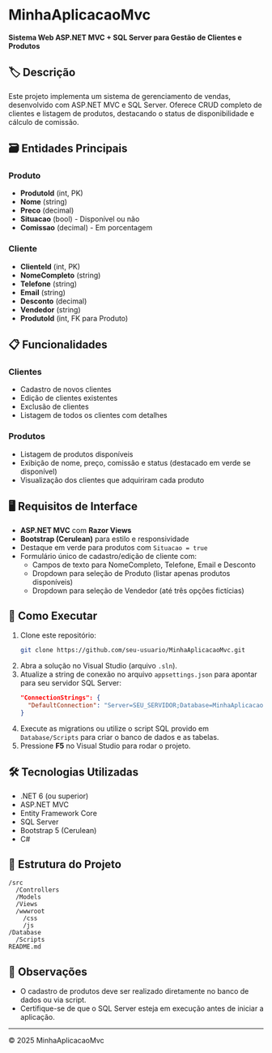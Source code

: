 # MinhaAplicacaoMvc

**Sistema Web ASP.NET MVC + SQL Server para Gestão de Clientes e Produtos**

## 🏷️ Descrição

Este projeto implementa um sistema de gerenciamento de vendas, desenvolvido com ASP.NET MVC e SQL Server. Oferece CRUD completo de clientes e listagem de produtos, destacando o status de disponibilidade e cálculo de comissão.

## 🗃️ Entidades Principais

### Produto

- **ProdutoId** (int, PK)
- **Nome** (string)
- **Preco** (decimal)
- **Situacao** (bool) - Disponível ou não
- **Comissao** (decimal) - Em porcentagem

### Cliente

- **ClienteId** (int, PK)
- **NomeCompleto** (string)
- **Telefone** (string)
- **Email** (string)
- **Desconto** (decimal)
- **Vendedor** (string)
- **ProdutoId** (int, FK para Produto)

## 📋 Funcionalidades

### Clientes

- Cadastro de novos clientes
- Edição de clientes existentes
- Exclusão de clientes
- Listagem de todos os clientes com detalhes

### Produtos

- Listagem de produtos disponíveis
- Exibição de nome, preço, comissão e status (destacado em verde se disponível)
- Visualização dos clientes que adquiriram cada produto

## 🖥️ Requisitos de Interface

- **ASP.NET MVC** com **Razor Views**
- **Bootstrap (Cerulean)** para estilo e responsividade
- Destaque em verde para produtos com `Situacao = true`
- Formulário único de cadastro/edição de cliente com:
  - Campos de texto para NomeCompleto, Telefone, Email e Desconto
  - Dropdown para seleção de Produto (listar apenas produtos disponíveis)
  - Dropdown para seleção de Vendedor (até três opções fictícias)

## 🚀 Como Executar

1. Clone este repositório:
   ```bash
   git clone https://github.com/seu-usuario/MinhaAplicacaoMvc.git
   ```
2. Abra a solução no Visual Studio (arquivo `.sln`).
3. Atualize a string de conexão no arquivo `appsettings.json` para apontar para seu servidor SQL Server:
   ```json
   "ConnectionStrings": {
     "DefaultConnection": "Server=SEU_SERVIDOR;Database=MinhaAplicacaoMvcDB;Trusted_Connection=True;"
   }
   ```
4. Execute as migrations ou utilize o script SQL provido em `Database/Scripts` para criar o banco de dados e as tabelas.
5. Pressione **F5** no Visual Studio para rodar o projeto.

## 🛠 Tecnologias Utilizadas

- .NET 6 (ou superior)
- ASP.NET MVC
- Entity Framework Core
- SQL Server
- Bootstrap 5 (Cerulean)
- C#

## 📂 Estrutura do Projeto

```
/src
  /Controllers
  /Models
  /Views
  /wwwroot
    /css
    /js
/Database
  /Scripts
README.md
```

## 📝 Observações

- O cadastro de produtos deve ser realizado diretamente no banco de dados ou via script.
- Certifique-se de que o SQL Server esteja em execução antes de iniciar a aplicação.

---

© 2025 MinhaAplicacaoMvc
